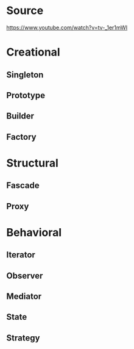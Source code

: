 # Source
https://www.youtube.com/watch?v=tv-_1er1mWI

# Creational
## Singleton
## Prototype
## Builder
## Factory


# Structural
## Fascade
## Proxy

# Behavioral
## Iterator
## Observer
## Mediator
## State
## Strategy
